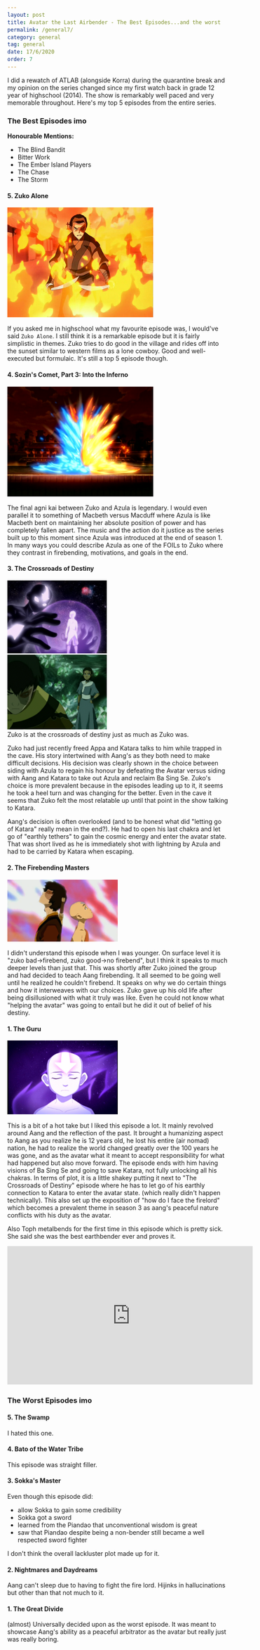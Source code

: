 ```yaml
---
layout: post
title: Avatar the Last Airbender - The Best Episodes...and the worst
permalink: /general7/
category: general
tag: general
date: 17/6/2020
order: 7
---
```


I did a rewatch of ATLAB (alongside Korra) during the quarantine break and my opinion on the series changed since my first watch back in grade 12 year of highschool (2014). The show is remarkably well paced and very memorable throughout. Here's my top 5 episodes from the entire series.

### The Best Episodes imo

**Honourable Mentions:**
- The Blind Bandit
- Bitter Work
- The Ember Island Players
- The Chase
- The Storm

#### 5. Zuko Alone

<img src="/blog/general/7/5.png" />

If you asked me in highschool what my favourite episode was, I would've said `Zuko Alone`. I still think it is a remarkable episode but it is fairly simplistic in themes. Zuko tries to do good in the village and rides off into the sunset similar to western films as a lone cowboy. Good and well-executed but formulaic. It's still a top 5 episode though.

#### 4. Sozin's Comet, Part 3: Into the Inferno

<img src="/blog/general/7/4.png" />

The final agni kai between Zuko and Azula is legendary. I would even parallel it to something of Macbeth versus Macduff where Azula is like Macbeth bent on maintaining her absolute position of power and has completely fallen apart. The music and the action do it justice as the series built up to this moment since Azula was introduced at the end of season 1. In many ways you could describe Azula as one of the FOILs to Zuko where they contrast in firebending, motivations, and goals in the end.

#### 3. The Crossroads of Destiny
<div class="floating-box">
  <img src="/blog/general/7/3.jpg" width="45%"/>
</div>
<div class="floating-box">
  <img src="/blog/general/7/3-1.jpg" width="45%" />
</div>
Zuko is at the crossroads of destiny just as much as Zuko was.

Zuko had just recently freed Appa and Katara talks to him while trapped in the cave. His story intertwined with Aang's as they both need to make difficult decisions. His decision was clearly shown in the choice between siding with Azula to regain his honour by defeating the Avatar versus siding with Aang and Katara to take out Azula and reclaim Ba Sing Se. Zuko's choice is more prevalent because in the episodes leading up to it, it seems he took a heel turn and was changing for the better. Even in the cave it seems that Zuko felt the most relatable up until that point in the show talking to Katara.

Aang's decision is often overlooked (and to be honest what did "letting go of Katara" really mean in the end?). He had to open his last chakra and let go of "earthly tethers" to gain the cosmic energy and enter the avatar state. That was short lived as he is immediately shot with lightning by Azula and had to be carried by Katara when escaping.

#### 2. The Firebending Masters

<img src="/blog/general/7/2.png" width="50%" />

I didn't understand this episode when I was younger. On surface level it is "zuko bad->firebend, zuko good->no firebend", but I think it speaks to much deeper levels than just that. This was shortly after Zuko joined the group and had decided to teach Aang firebending. It all seemed to be going well until he realized he couldn't firebend. It speaks on why we do certain things and how it interweaves with our choices. Zuko gave up his old life after being disillusioned with what it truly was like. Even he could not know what "helping the avatar" was going to entail but he did it out of belief of his destiny.

#### 1. The Guru

<img src="/blog/general/7/1.jpg" width="50%" />

This is a bit of a hot take but I liked this episode a lot. It mainly revolved around Aang and the reflection of the past. It brought a humanizing aspect to Aang as you realize he is 12 years old, he lost his entire (air nomad) nation, he had to realize the world changed greatly over the 100 years he was gone, and as the avatar what it meant to accept responsibility for what had happened but also move forward. The episode ends with him having visions of Ba Sing Se and going to save Katara, not fully unlocking all his chakras. In terms of plot, it is a little shakey putting it next to "The Crossroads of Destiny" episode where he has to let go of his earthly connection to Katara to enter the avatar state. (which really didn't happen technically). This also set up the exposition of "how do I face the firelord" which becomes a prevalent theme in season 3 as aang's peaceful nature conflicts with his duty as the avatar.

Also Toph metalbends for the first time in this episode which is pretty sick. She said she was the best earthbender ever and proves it.

<iframe width="560" height="315" src="https://www.youtube.com/embed/cH-HT9WCtiQ" frameborder="0" allow="accelerometer; autoplay; encrypted-media; gyroscope; picture-in-picture" allowfullscreen></iframe>


### The Worst Episodes imo

#### 5. The Swamp

I hated this one.

#### 4. Bato of the Water Tribe

This episode was straight filler.

#### 3. Sokka's Master

Even though this episode did:
- allow Sokka to gain some credibility
- Sokka got a sword
- learned from the Piandao that unconventional wisdom is great
- saw that Piandao despite being a non-bender still became a well respected sword fighter

I don't think the overall lackluster plot made up for it.

#### 2. Nightmares and Daydreams

Aang can't sleep due to having to fight the fire lord. Hijinks in hallucinations but other than that not much to it.

#### 1. The Great Divide

(almost) Universally decided upon as the worst episode. It was meant to showcase Aang's ability as a peaceful arbitrator as the avatar but really just was really boring.
